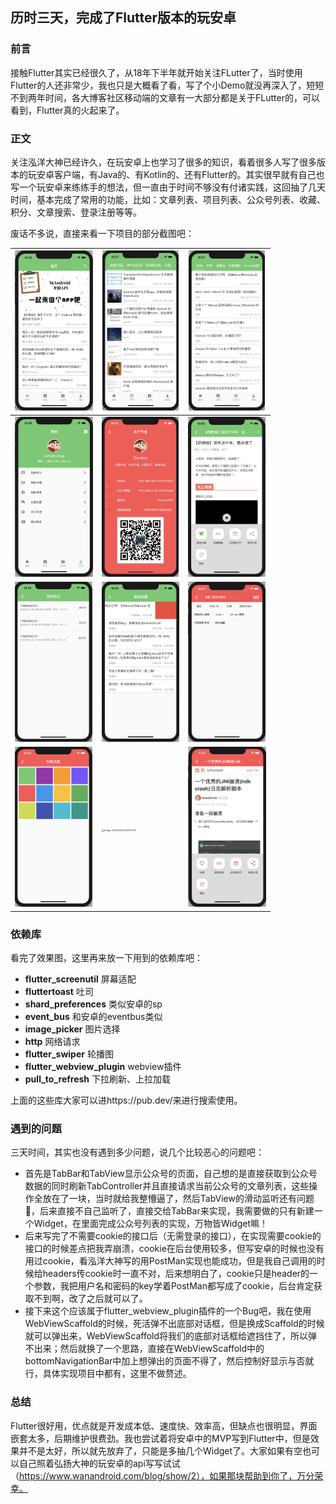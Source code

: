 ## 历时三天，完成了Flutter版本的玩安卓

### 前言

接触Flutter其实已经很久了，从18年下半年就开始关注FLutter了，当时使用Flutter的人还非常少，我也只是大概看了看，写了个小Demo就没再深入了，短短不到两年时间，各大博客社区移动端的文章有一大部分都是关于FLutter的，可以看到，Flutter真的火起来了。

### 正文

关注泓洋大神已经许久，在玩安卓上也学习了很多的知识，看着很多人写了很多版本的玩安卓客户端，有Java的、有Kotlin的、还有Flutter的。其实很早就有自己也写一个玩安卓来练练手的想法，但一直由于时间不够没有付诸实践，这回抽了几天时间，基本完成了常用的功能，比如：文章列表、项目列表、公众号列表、收藏、积分、文章搜索、登录注册等等。

废话不多说，直接来看一下项目的部分截图吧：

| <img src="images/home.png" alt="image-20200402105301676" style="zoom:25%;" /> | <img src="images/project.png" alt="image-20200402105301676" style="zoom:25%;" /> | <img src="images/wxarticle.png" alt="image-20200402105301676" style="zoom:25%;" /> |
| ------------------------------------------------------------ | ------------------------------------------------------------ | ------------------------------------------------------------ |
| <img src="images/profile.png" alt="image-20200402105301676" style="zoom:25%;" /> | <img src="images/about.png" alt="image-20200402105301676" style="zoom:25%;" /> | <img src="images/article.png" alt="image-20200402105301676" style="zoom:25%;" /> |
| <img src="images/coin.png" alt="image-20200402105301676" style="zoom:25%;" /> | <img src="images/collection.png" alt="image-20200402105301676" style="zoom:25%;" /> | <img src="images/search.png" alt="image-20200402105301676" style="zoom:25%;" /> |
| <img src="images/theme.png" alt="image-20200402105301676" style="zoom:25%;" /> | <img src="user.png" alt="image-20200402105301676" style="zoom:25%;" /> | <img src="images/articlea.png" alt="image-20200402105301676" style="zoom:25%;" /> |

### 依赖库

看完了效果图，这里再来放一下用到的依赖库吧：

- **flutter_screenutil**    屏幕适配
- **fluttertoast**    吐司
- **shard_preferences**    类似安卓的sp
- **event_bus**    和安卓的eventbus类似
- **image_picker**    图片选择
- **http**    网络请求
- **flutter_swiper**    轮播图
- **flutter_webview_plugin**    webview插件
- **pull_to_refresh**    下拉刷新、上拉加载

上面的这些库大家可以进https://pub.dev/来进行搜索使用。

### 遇到的问题

三天时间，其实也没有遇到多少问题，说几个比较恶心的问题吧：

- 首先是TabBar和TabView显示公众号的页面，自己想的是直接获取到公众号数据的同时刷新TabController并且直接请求当前公众号的文章列表，这些操作全放在了一块，当时就给我整懵逼了，然后TabView的滑动监听还有问题🤨，后来直接不自己监听了，直接交给TabBar来实现，我需要做的只有新建一个Widget，在里面完成公众号列表的实现，万物皆Widget嘛！
- 后来写完了不需要cookie的接口后（无需登录的接口），在实现需要cookie的接口的时候差点把我弄崩溃，cookie在后台使用较多，但写安卓的时候也没有用过cookie，看泓洋大神写的用PostMan实现也能成功，但是我自己调用的时候给headers传cookie时一直不对，后来想明白了，cookie只是header的一个参数，我把用户名和密码的key学着PostMan都写成了cookie，后台肯定获取不到啊，改了之后就可以了。
- 接下来这个应该属于flutter_webview_plugin插件的一个Bug吧，我在使用WebViewScaffold的时候，死活弹不出底部对话框，但是换成Scaffold的时候就可以弹出来，WebViewScaffold将我们的底部对话框给遮挡住了，所以弹不出来；然后就换了一个思路，直接在WebViewScaffold中的bottomNavigationBar中加上想弹出的页面不得了，然后控制好显示与否就行，具体实现项目中都有，这里不做赘述。

### 总结

Flutter很好用，优点就是开发成本低、速度快、效率高，但缺点也很明显，界面嵌套太多，后期维护很费劲。我也尝试着将安卓中的MVP写到Flutter中，但是效果并不是太好，所以就先放弃了，只能是多抽几个Widget了。大家如果有空也可以自己照着弘扬大神的玩安卓的api写写试试（https://www.wanandroid.com/blog/show/2），如果那块帮助到你了，万分荣幸。

